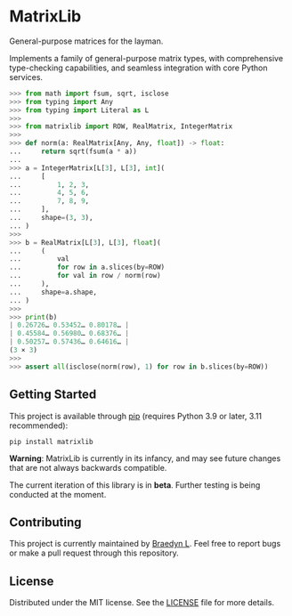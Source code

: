 # MatrixLib

General-purpose matrices for the layman.

Implements a family of general-purpose matrix types, with comprehensive type-checking capabilities, and seamless integration with core Python services.

```python
>>> from math import fsum, sqrt, isclose
>>> from typing import Any
>>> from typing import Literal as L
>>>
>>> from matrixlib import ROW, RealMatrix, IntegerMatrix
>>>
>>> def norm(a: RealMatrix[Any, Any, float]) -> float:
...     return sqrt(fsum(a * a))
...
>>> a = IntegerMatrix[L[3], L[3], int](
...     [
...         1, 2, 3,
...         4, 5, 6,
...         7, 8, 9,
...     ],
...     shape=(3, 3),
... )
>>>
>>> b = RealMatrix[L[3], L[3], float](
...     (
...         val
...         for row in a.slices(by=ROW)
...         for val in row / norm(row)
...     ),
...     shape=a.shape,
... )
>>>
>>> print(b)
| 0.26726… 0.53452… 0.80178… |
| 0.45584… 0.56980… 0.68376… |
| 0.50257… 0.57436… 0.64616… |
(3 × 3)
>>>
>>> assert all(isclose(norm(row), 1) for row in b.slices(by=ROW))
```

## Getting Started

This project is available through [pip](https://pip.pypa.io/en/stable/) (requires Python 3.9 or later, 3.11 recommended):

```
pip install matrixlib
```

**Warning**:  MatrixLib is currently in its infancy, and may see future changes that are not always backwards compatible.

The current iteration of this library is in **beta**. Further testing is being conducted at the moment.

## Contributing

This project is currently maintained by [Braedyn L](https://github.com/braedynl). Feel free to report bugs or make a pull request through this repository.

## License

Distributed under the MIT license. See the [LICENSE](LICENSE) file for more details.
